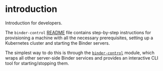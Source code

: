 # introduction

Introduction for developers.

The `binder-control`
[README](https://github.com/binder-project/binder-control/blob/master/README.md) file contains
step-by-step instructions for provisioning a machine with all the necessary prerequisites, setting
up a Kubernetes cluster and starting the Binder servers.

The simplest way to do this is through the
[`binder-control`](https://github.com/binder-project/binder-control) module, which wraps all other
server-side Binder services and provides an interactive CLI tool for starting/stopping them.